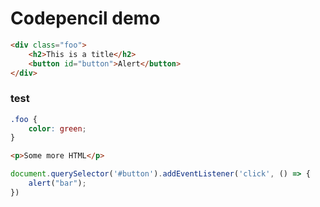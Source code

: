 # Codepencil demo
```html
<div class="foo">
	<h2>This is a title</h2>
	<button id="button">Alert</button>
</div>
```

### test
```css
.foo {
	color: green;
}
```

```html
<p>Some more HTML</p>
```

```js
document.querySelector('#button').addEventListener('click', () => {
	alert("bar");
})
```
